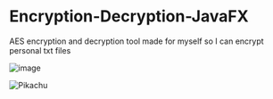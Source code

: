 # Encryption-Decryption-JavaFX
AES encryption and decryption tool made for myself so I can encrypt personal txt files

![image](https://github.com/reol224/Encryption-Decryption-JavaFX/assets/27915379/d11150a0-13c6-4b45-a74d-72f870c6ac4e)


![Pikachu](https://media.giphy.com/media/TQoQfZHGAumJEFE2x8/giphy.gif)

